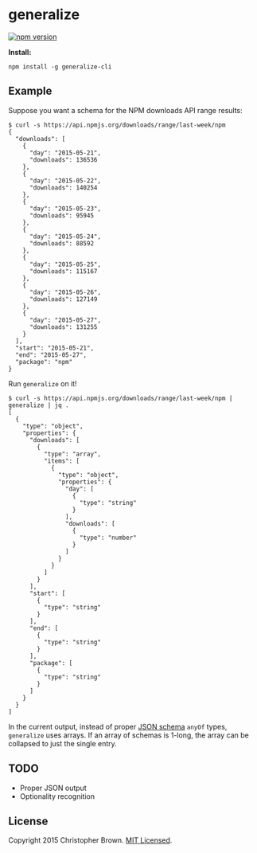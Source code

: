 # generalize

[![npm version](https://badge.fury.io/js/generalize-cli.svg)](https://www.npmjs.com/package/generalize-cli)

**Install:**

    npm install -g generalize-cli

## Example

Suppose you want a schema for the NPM downloads API range results:

    $ curl -s https://api.npmjs.org/downloads/range/last-week/npm
    {
      "downloads": [
        {
          "day": "2015-05-21",
          "downloads": 136536
        },
        {
          "day": "2015-05-22",
          "downloads": 140254
        },
        {
          "day": "2015-05-23",
          "downloads": 95945
        },
        {
          "day": "2015-05-24",
          "downloads": 88592
        },
        {
          "day": "2015-05-25",
          "downloads": 115167
        },
        {
          "day": "2015-05-26",
          "downloads": 127149
        },
        {
          "day": "2015-05-27",
          "downloads": 131255
        }
      ],
      "start": "2015-05-21",
      "end": "2015-05-27",
      "package": "npm"
    }

Run `generalize` on it!

    $ curl -s https://api.npmjs.org/downloads/range/last-week/npm | generalize | jq .
    [
      {
        "type": "object",
        "properties": {
          "downloads": [
            {
              "type": "array",
              "items": [
                {
                  "type": "object",
                  "properties": {
                    "day": [
                      {
                        "type": "string"
                      }
                    ],
                    "downloads": [
                      {
                        "type": "number"
                      }
                    ]
                  }
                }
              ]
            }
          ],
          "start": [
            {
              "type": "string"
            }
          ],
          "end": [
            {
              "type": "string"
            }
          ],
          "package": [
            {
              "type": "string"
            }
          ]
        }
      }
    ]

In the current output, instead of proper [JSON schema](http://json-schema.org/) `anyOf` types, `generalize` uses arrays.
If an array of schemas is 1-long, the array can be collapsed to just the single entry.


## TODO

* Proper JSON output
* Optionality recognition


## License

Copyright 2015 Christopher Brown. [MIT Licensed](http://chbrown.github.io/licenses/MIT/#2015).
